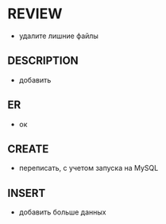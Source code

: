 REVIEW
======
- удалите лишние файлы

DESCRIPTION
-----------
- добавить

ER
--
- ок

CREATE
------
- переписать, с учетом запуска на MySQL

INSERT
------
- добавить больше данных